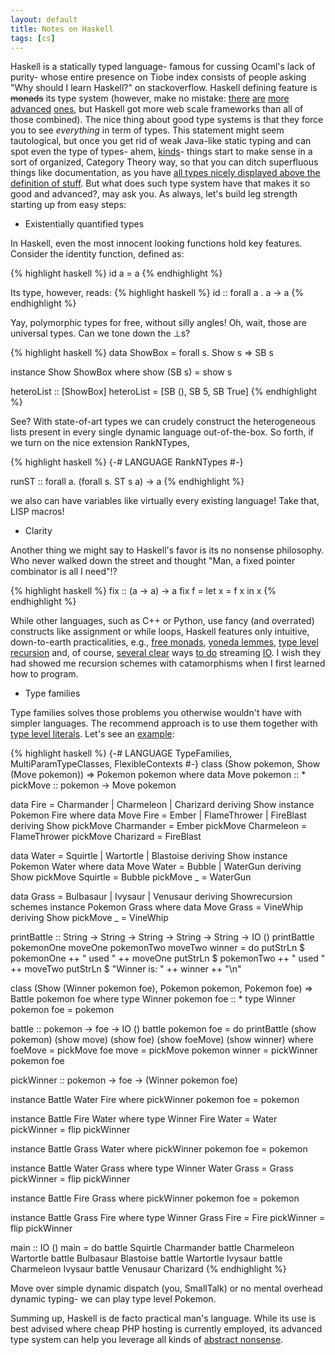 ```yaml
---
layout: default
title: Notes on Haskell
tags: [cs]
---
```


Haskell is a statically typed language- famous for cussing Ocaml's lack of purity- whose entire presence on Tiobe index consists of people asking "Why should I learn Haskell?" on stackoverflow. Haskell defining feature is ~~monads~~ its type system (however, make no mistake: [there](http://wiki.portal.chalmers.se/agda/pmwiki.php) [are](http://www.idris-lang.org/) [more](https://coq.inria.fr/) [advanced](http://clean.cs.ru.nl/Clean) [ones](http://shenlanguage.org/), but Haskell got more web scale frameworks than all of those combined). The nice thing about good type systems is that they force you to see _everything_ in term of types. This statement might seem tautological, but once you get rid of weak Java-like static typing and can spot even the type of types- ahem, [kinds](https://wiki.haskell.org/Kind)- things start to make sense in a sort of organized, Category Theory way, so that you can ditch superfluous things like documentation, as you have [all types nicely displayed above the definition of stuff](https://www.haskell.org/haddock/). But what does such type system have that makes it so good and advanced?, may ask you. As always, let's build leg strength starting up from easy steps:

* Existentially quantified types

In Haskell, even the most innocent looking functions hold key features. Consider the identity function, defined as:

{% highlight haskell %}
id a = a
{% endhighlight %}

Its type, however, reads:
{% highlight haskell %}
id :: forall a . a -> a
{% endhighlight %}

Yay, polymorphic types for free, without silly angles! Oh, wait, those are universal types. Can we tone down the ⊥s?

{% highlight haskell %}
data ShowBox = forall s. Show s => SB s

instance Show ShowBox where
 show (SB s) = show s

heteroList :: [ShowBox]
heteroList = [SB (), SB 5, SB True]
{% endhighlight %}

See? With state-of-art types we can crudely construct the heterogeneous lists present in every single dynamic language out-of-the-box. So forth, if we turn on the nice extension RankNTypes,

{% highlight haskell %}
{-# LANGUAGE RankNTypes #-}

runST :: forall a. (forall s. ST s a) -> a
{% endhighlight %}

we also can have variables like virtually every existing language! Take that, LISP macros!

* Clarity

Another thing we might say to Haskell's favor is its no nonsense philosophy. Who never walked down the street and thought "Man, a fixed pointer combinator is all I need"!?

{% highlight haskell %}
fix :: (a -> a) -> a
fix f = let x = f x in x
{% endhighlight %}

While other languages, such as C++ or Python, use fancy (and overrated) constructs like assignment or while loops, Haskell features only intuitive, down-to-earth practicalities, e.g., [free monads](https://hackage.haskell.org/package/free), [yoneda lemmes](https://hackage.haskell.org/package/category-extras-0.52.1/docs/Control-Functor-Yoneda.html), [type level recursion](https://www.schoolofhaskell.com/user/mutjida/typed-tagless-final-linear-lambda-calculus/6-recursive-types) and, of course, [several clear](https://hackage.haskell.org/package/pipes) ways [to do](https://hackage.haskell.org/package/conduit) streaming [IO](https://hackage.haskell.org/package/io-streams). I wish they had showed me recursion schemes with catamorphisms when I first learned how to program.

* Type families

Type families solves those problems you otherwise wouldn't have with simpler languages. The recommend approach is to use them together with [type level literals](https://hackage.haskell.org/package/base-4.9.0.0/docs/GHC-TypeLits.html). Let's see an [example](https://www.schoolofhaskell.com/school/to-infinity-and-beyond/pick-of-the-week/type-families-and-pokemon):

{% highlight haskell %}
{-# LANGUAGE TypeFamilies, MultiParamTypeClasses, FlexibleContexts #-}
class (Show pokemon, Show (Move pokemon)) => Pokemon pokemon where
  data Move pokemon :: *
  pickMove :: pokemon -> Move pokemon

data Fire = Charmander | Charmeleon | Charizard deriving Show
instance Pokemon Fire where
  data Move Fire = Ember | FlameThrower | FireBlast deriving Show
  pickMove Charmander = Ember
  pickMove Charmeleon = FlameThrower
  pickMove Charizard = FireBlast

data Water = Squirtle | Wartortle | Blastoise deriving Show
instance Pokemon Water where
  data Move Water = Bubble | WaterGun deriving Show
  pickMove Squirtle = Bubble
  pickMove _ = WaterGun

data Grass = Bulbasaur | Ivysaur | Venusaur deriving Showrecursion schemes
instance Pokemon Grass where
  data Move Grass = VineWhip deriving Show
  pickMove _ = VineWhip

printBattle :: String -> String -> String -> String -> String -> IO ()
printBattle pokemonOne moveOne pokemonTwo moveTwo winner = do
  putStrLn $ pokemonOne ++ " used " ++ moveOne
  putStrLn $ pokemonTwo ++ " used " ++ moveTwo
  putStrLn $ "Winner is: " ++ winner ++ "\n"

class (Show (Winner pokemon foe), Pokemon pokemon, Pokemon foe) => Battle pokemon foe where
  type Winner pokemon foe :: *
  type Winner pokemon foe = pokemon

  battle :: pokemon -> foe -> IO ()
  battle pokemon foe = do
    printBattle (show pokemon) (show move) (show foe) (show foeMove) (show winner)
   where
    foeMove = pickMove foe
    move = pickMove pokemon
    winner = pickWinner pokemon foe

  pickWinner :: pokemon -> foe -> (Winner pokemon foe)

instance Battle Water Fire where
  pickWinner pokemon foe = pokemon

instance Battle Fire Water where
  type Winner Fire Water = Water
  pickWinner = flip pickWinner

instance Battle Grass Water where
  pickWinner pokemon foe = pokemon

instance Battle Water Grass where
  type Winner Water Grass = Grass
  pickWinner = flip pickWinner

instance Battle Fire Grass where
  pickWinner pokemon foe = pokemon

instance Battle Grass Fire where
  type Winner Grass Fire = Fire
  pickWinner = flip pickWinner

main :: IO ()
main = do
  battle Squirtle Charmander
  battle Charmeleon Wartortle
  battle Bulbasaur Blastoise
  battle Wartortle Ivysaur
  battle Charmeleon Ivysaur
  battle Venusaur Charizard
{% endhighlight %}

Move over simple dynamic dispatch (you, SmallTalk) or no mental overhead dynamic typing- we can play type level Pokemon.

Summing up, Haskell is de facto practical man's language. While its use is best advised where cheap PHP hosting is currently employed, its advanced type system can help you leverage all kinds of [abstract nonsense](https://en.wikipedia.org/wiki/Category_theory).
